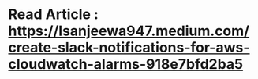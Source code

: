 # Read Article : https://lsanjeewa947.medium.com/create-slack-notifications-for-aws-cloudwatch-alarms-918e7bfd2ba5